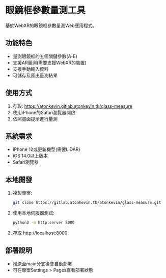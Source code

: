 # 眼鏡框參數量測工具

基於WebXR的眼鏡框參數量測Web應用程式。

## 功能特色
- 量測眼鏡框的五個關鍵參數(A-E)
- 支援AR量測(需要支援WebXR的裝置)
- 支援手動輸入資料
- 可儲存及匯出量測結果

## 使用方式
1. 存取: https://atonkevin.gitlab.atonkevin.tk/glass-measure
2. 使用iPhone的Safari瀏覽器開啟
3. 依照畫面提示進行量測

## 系統需求
- iPhone 12或更新機型(需要LiDAR)
- iOS 14.0以上版本
- Safari瀏覽器

## 本地開發
1. 複製專案:
   ```bash
   git clone https://gitlab.atonkevin.tk/atonkevin/glass-measure.git
   ```
2. 使用本地伺服器測試:
   ```bash
   python3 -m http.server 8000
   ```
3. 存取 http://localhost:8000

## 部署說明
- 推送至main分支後會自動部署
- 可在專案Settings > Pages查看部署狀態